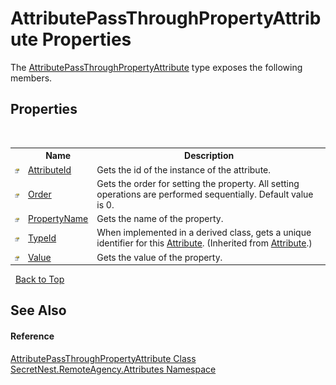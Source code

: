 # AttributePassThroughPropertyAttribute Properties
 

The <a href="T_SecretNest_RemoteAgency_Attributes_AttributePassThroughPropertyAttribute">AttributePassThroughPropertyAttribute</a> type exposes the following members.


## Properties
&nbsp;<table><tr><th></th><th>Name</th><th>Description</th></tr><tr><td>![Public property](media/pubproperty.gif "Public property")</td><td><a href="P_SecretNest_RemoteAgency_Attributes_AttributePassThroughPropertyAttribute_AttributeId">AttributeId</a></td><td>
Gets the id of the instance of the attribute.</td></tr><tr><td>![Public property](media/pubproperty.gif "Public property")</td><td><a href="P_SecretNest_RemoteAgency_Attributes_AttributePassThroughPropertyAttribute_Order">Order</a></td><td>
Gets the order for setting the property. All setting operations are performed sequentially. Default value is 0.</td></tr><tr><td>![Public property](media/pubproperty.gif "Public property")</td><td><a href="P_SecretNest_RemoteAgency_Attributes_AttributePassThroughPropertyAttribute_PropertyName">PropertyName</a></td><td>
Gets the name of the property.</td></tr><tr><td>![Public property](media/pubproperty.gif "Public property")</td><td><a href="https://docs.microsoft.com/dotnet/api/system.attribute.typeid#System_Attribute_TypeId" target="_blank">TypeId</a></td><td>
When implemented in a derived class, gets a unique identifier for this <a href="https://docs.microsoft.com/dotnet/api/system.attribute" target="_blank">Attribute</a>.
 (Inherited from <a href="https://docs.microsoft.com/dotnet/api/system.attribute" target="_blank">Attribute</a>.)</td></tr><tr><td>![Public property](media/pubproperty.gif "Public property")</td><td><a href="P_SecretNest_RemoteAgency_Attributes_AttributePassThroughPropertyAttribute_Value">Value</a></td><td>
Gets the value of the property.</td></tr></table>&nbsp;
<a href="#attributepassthroughpropertyattribute-properties">Back to Top</a>

## See Also


#### Reference
<a href="T_SecretNest_RemoteAgency_Attributes_AttributePassThroughPropertyAttribute">AttributePassThroughPropertyAttribute Class</a><br /><a href="N_SecretNest_RemoteAgency_Attributes">SecretNest.RemoteAgency.Attributes Namespace</a><br />